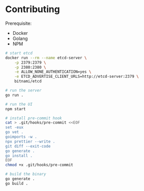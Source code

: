 # Contributing

Prerequisite:

- Docker
- Golang
- NPM

```bash
# start etcd
docker run --rm --name etcd-server \
    -p 2379:2379 \
    -p 2380:2380 \
    -e ALLOW_NONE_AUTHENTICATION=yes \
    -e ETCD_ADVERTISE_CLIENT_URLS=http://etcd-server:2379 \
    bitnami/etcd
```

```bash
# run the server
go run .
```

```bash
# run the UI
npm start
```

```bash
# install pre-commit hook
cat > .git/hooks/pre-commit <<EOF
set -eux
go vet .
goimports -w .
npx prettier --write .
git diff --exit-code
go generate .
go install .
EOF
chmod +x .git/hooks/pre-commit
```

```bash
# build the binary
go generate .
go build .
```
